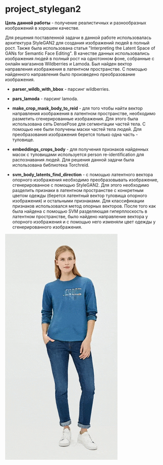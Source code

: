 # project_stylegan2

**Цель данной работы** - получение реалистичных и разнообразных изображений в хорошем качестве.  

Для решения поставленной задачи в данной работе использовалась архитектура StyleGAN2  для создания изображений людей в полный рост. Также была использована статья  "Interpreting the Latent Space of GANs for Semantic Face Editing". В качестве данных использовались изображения людей в полный рост на однотонном фоне, собранные с онлайн магазинов Wildberries и Lamoda. Был найден вектор направления изображения в латентном пространстве. С помощью найденного направления было произведено преобразование изображения.

* **parser_wildb_with_bbox** - парсинг wildberries.  

* **pars_lamoda** - парсинг lamoda.  

* **make_crop_mask_body_to_reid** - для того чтобы найти вектор направления изображения в латентном пространстве, необходимо разметить сгенерированные изображения. Для этого была использована сеть DensePose для сегментации частей тела. С помощью нее были получены маски частей тела людей. Для преобразования изображения берется только одна часть - туловище.  

* **embeddings_crops_body** - для получения признаков найденных масок с туловищами используется person re-identification для распознавания людей. Для решения данной задачи была использована библиотека Torchreid.  

* **svm_body_latents_find_direction** - с помощью латентного вектора опорного изображения необходимо преобразовывать изображение, сгенерированное с помощью StyleGAN2. Для этого необходимо разделить признаки в латентном пространстве с конкретным цветом одежды (берется латентный вектор туловища опорного изображения) и остальными признаками. Для классификации признаков использовался метод опорных векторов. После того как была найдена с помощью SVM разделяющая гиперплоскость в латентном пространстве, было найдено направление вектора у опорного изображения и с помощью него изменяли цвет одежды у сгенерированного изображения.

![](out4.gif)
